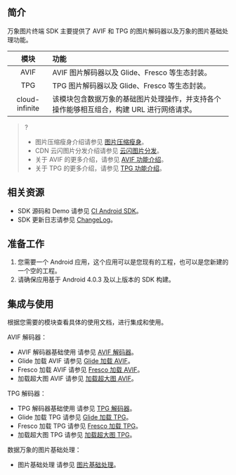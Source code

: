 ## 简介

万象图片终端 SDK 主要提供了 AVIF 和 TPG 的图片解码器以及万象的图片基础处理功能。

|模块|功能
|:--:|:--
|AVIF|AVIF 图片解码器以及 Glide、Fresco 等生态封装。
|TPG|TPG 图片解码器以及 Glide、Fresco 等生态封装。
|cloud-infinite|该模块包含数据万象的基础图片处理操作，并支持各个操作能够相互组合，构建 URL 进行网络请求。

>?
>- 图片压缩瘦身介绍请参见 [图片压缩瘦身](https://cloud.tencent.com/act/pro/pictureSlimming)。
>- CDN 云闪图片分发介绍请参见 [云闪图片分发](https://cloud.tencent.com/solution/image-delivery)。
>- 关于 AVIF 的更多介绍，请参见 [AVIF 功能介绍](https://cloud.tencent.com/document/product/460/60527)。
>- 关于 TPG 的更多介绍，请参见 [TPG 功能介绍](https://cloud.tencent.com/document/product/460/60526)。

## 相关资源

- SDK 源码和 Demo 请参见 [CI Android SDK](https://github.com/tencentyun/cloud-Infinite-sdk-android.git)。
- SDK 更新日志请参见 [ChangeLog](https://github.com/tencentyun/cloud-Infinite-sdk-android/blob/master/CHANGELOGxxx.md)。

## 准备工作

1. 您需要一个 Android 应用，这个应用可以是您现有的工程，也可以是您新建的一个空的工程。
2. 请确保应用基于 Android 4.0.3 及以上版本的 SDK 构建。

## 集成与使用

根据您需要的模块查看具体的使用文档，进行集成和使用。

AVIF 解码器：
- AVIF 解码器基础使用 请参见 [AVIF 解码器](https://xxx.com)。
- Glide 加载 AVIF 请参见 [Glide 加载 AVIF](https://xxx.com)。
- Fresco 加载 AVIF 请参见 [Fresco 加载 AVIF](https://xxx.com)。
- 加载超大图 AVIF 请参见 [加载超大图 AVIF](https://xxx.com)。

TPG 解码器：
- TPG 解码器基础使用 请参见 [TPG 解码器](https://xxx.com)。
- Glide 加载 TPG 请参见 [Glide 加载 TPG](https://xxx.com)。
- Fresco 加载 TPG 请参见 [Fresco 加载 TPG](https://xxx.com)。
- 加载超大图 TPG 请参见 [加载超大图 TPG](https://xxx.com)。

数据万象的图片基础处理：
- 图片基础处理 请参见 [图片基础处理](https://xxx.com)。